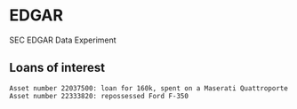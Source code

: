 # EDGAR
SEC EDGAR Data Experiment

## Loans of interest
	Asset number 22037500: loan for 160k, spent on a Maserati Quattroporte
	Asset number 22333820: repossessed Ford F-350 
